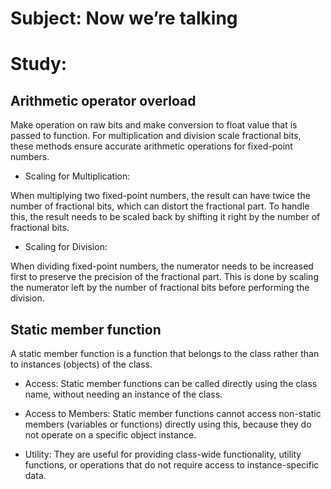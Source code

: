 # Subject: Now we’re talking

# Study: 

## Arithmetic operator overload

Make operation on raw bits and make conversion to float value that is passed to function.
For multiplication and division scale fractional bits, these methods ensure accurate arithmetic operations for fixed-point numbers.

- Scaling for Multiplication:

When multiplying two fixed-point numbers, the result can have twice the number of 
fractional bits, which can distort the fractional part.
To handle this, the result needs to be scaled back by shifting it right by the 
number of fractional bits.

- Scaling for Division:

When dividing fixed-point numbers, the numerator needs to be increased first to 
preserve the precision of the fractional part.
This is done by scaling the numerator left by the number of fractional bits before 
performing the division.

## Static member function 

A static member function is a function that belongs to the class 
rather than to instances (objects) of the class.

- Access: Static member functions can be called directly 
using the class name, without needing an instance of the class.

- Access to Members: Static member functions cannot access non-static
members (variables or functions) directly using this, 
because they do not operate on a specific object instance.

- Utility: They are useful for providing class-wide functionality, 
utility functions, or operations that do not require access to instance-specific data.